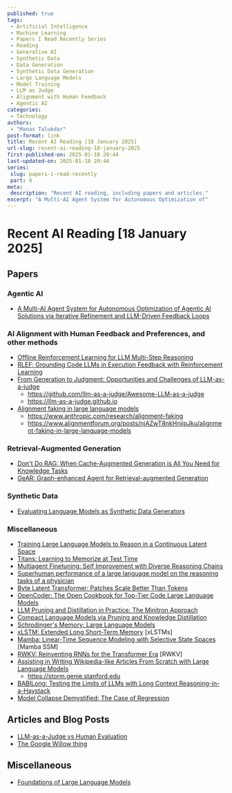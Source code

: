 ```yaml
---
published: true
tags:
 - Artificial Intelligence
 - Machine Learning
 - Papers I Read Recently Series
 - Reading
 - Generative AI
 - Synthetic Data
 - Data Generation
 - Synthetic Data Generation
 - Large Language Models
 - Model Training
 - LLM as Judge
 - Alignment with Human Feedback
 - Agentic AI
categories:
 - Technology
authors:
 - "Manas Talukdar"
post-format: link
title: Recent AI Reading [18 January 2025]
url-slug: recent-ai-reading-18-january-2025
first-published-on: 2025-01-18 20:44
last-updated-on: 2025-01-18 20:44
series:
 slug: papers-i-read-recently
 part: 9
meta:
 description: "Recent AI reading, including papers and articles."
excerpt: "A Multi-AI Agent System for Autonomous Optimization of"
---
```


# Recent AI Reading [18 January 2025]

## Papers

### Agentic AI

- [A Multi-AI Agent System for Autonomous Optimization of Agentic AI Solutions via Iterative Refinement and LLM-Driven Feedback Loops](https://arxiv.org/abs/2412.17149)

### AI Alignment with Human Feedback and Preferences, and other methods

- [Offline Reinforcement Learning for LLM Multi-Step Reasoning](https://arxiv.org/abs/2412.16145)
- [RLEF: Grounding Code LLMs in Execution Feedback with Reinforcement Learning](https://arxiv.org/abs/2410.02089)
- [From Generation to Judgment: Opportunities and Challenges of LLM-as-a-judge](https://arxiv.org/abs/2411.16594)
  - <https://github.com/llm-as-a-judge/Awesome-LLM-as-a-judge>
  - <https://llm-as-a-judge.github.io>
- [Alignment faking in large language models](https://arxiv.org/abs/2412.14093)
  - <https://www.anthropic.com/research/alignment-faking>
  - <https://www.alignmentforum.org/posts/njAZwT8nkHnjipJku/alignment-faking-in-large-language-models>

### Retrieval-Augmented Generation

- [Don't Do RAG: When Cache-Augmented Generation is All You Need for Knowledge Tasks](https://arxiv.org/abs/2412.15605v1)
- [GeAR: Graph-enhanced Agent for Retrieval-augmented Generation](https://arxiv.org/abs/2412.18431)

### Synthetic Data

- [Evaluating Language Models as Synthetic Data Generators](https://arxiv.org/abs/2412.03679)

### Miscellaneous

- [Training Large Language Models to Reason in a Continuous Latent Space](https://arxiv.org/abs/2412.06769)
- [Titans: Learning to Memorize at Test Time](https://arxiv.org/abs/2501.00663)
- [Multiagent Finetuning: Self Improvement with Diverse Reasoning Chains](https://arxiv.org/abs/2501.05707v1)
- [Superhuman performance of a large language model on the reasoning tasks of a physician](https://arxiv.org/abs/2412.10849)
- [Byte Latent Transformer: Patches Scale Better Than Tokens](https://arxiv.org/abs/2412.09871)
- [OpenCoder: The Open Cookbook for Top-Tier Code Large Language Models](https://arxiv.org/abs/2411.04905)
- [LLM Pruning and Distillation in Practice: The Minitron Approach](https://arxiv.org/abs/2408.11796)
- [Compact Language Models via Pruning and Knowledge Distillation](https://arxiv.org/abs/2407.14679)
- [Schrodinger's Memory: Large Language Models](https://arxiv.org/abs/2409.10482)
- [xLSTM: Extended Long Short-Term Memory](https://arxiv.org/abs/2405.04517) [xLSTMs]
- [Mamba: Linear-Time Sequence Modeling with Selective State Spaces](https://arxiv.org/abs/2312.00752) [Mamba SSM]
- [RWKV: Reinventing RNNs for the Transformer Era](https://arxiv.org/abs/2305.13048) [RWKV]
- [Assisting in Writing Wikipedia-like Articles From Scratch with Large Language Models](https://arxiv.org/abs/2402.14207)
  - <https://storm.genie.stanford.edu>
- [BABILong: Testing the Limits of LLMs with Long Context Reasoning-in-a-Haystack](https://arxiv.org/abs/2406.10149)
- [Model Collapse Demystified: The Case of Regression](https://arxiv.org/abs/2402.07712)

## Articles and Blog Posts

- [LLM-as-a-Judge vs Human Evaluation](https://www.galileo.ai/blog/llm-as-a-judge-vs-human-evaluation)
- [The Google Willow thing](https://scottaaronson.blog/?p=8525)

## Miscellaneous

- [Foundations of Large Language Models](https://arxiv.org/abs/2501.09223)
